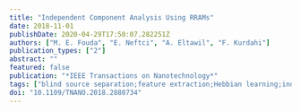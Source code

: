 ```yaml
---
title: "Independent Component Analysis Using RRAMs"
date: 2018-11-01
publishDate: 2020-04-29T17:50:07.282251Z
authors: ["M. E. Fouda", "E. Neftci", "A. Eltawil", "F. Kurdahi"]
publication_types: ["2"]
abstract: ""
featured: false
publication: "*IEEE Transactions on Nanotechnology*"
tags: ["blind source separation;feature extraction;Hebbian learning;independent component analysis;Laplace equations;neural nets;random-access storage;titanium compounds;unsupervised learning;Laplacian signals demixing;device variability;local unsupervised learning algorithm;resistive random-access memories;feature extraction;RRAM;asymmetric nonlinear weight update behavior;error-gated Hebbian rule;ICA;independent component analysis;blind source separation problem;neuromorphic circuits;TiO2;Programming;Switches;Heuristic algorithms;Independent component analysis;Feature extraction;Training;Hardware;RRAMs;memristor;ICA;unsupervised learning;brain-inspired learning"]
doi: "10.1109/TNANO.2018.2880734"
---
```


